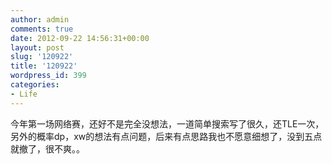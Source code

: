 ```yaml
---
author: admin
comments: true
date: 2012-09-22 14:56:31+00:00
layout: post
slug: '120922'
title: '120922'
wordpress_id: 399
categories:
- Life
---
```


今年第一场网络赛，还好不是完全没想法，一道简单搜索写了很久，还TLE一次，另外的概率dp，xw的想法有点问题，后来有点思路我也不愿意细想了，没到五点就撤了，很不爽。。
